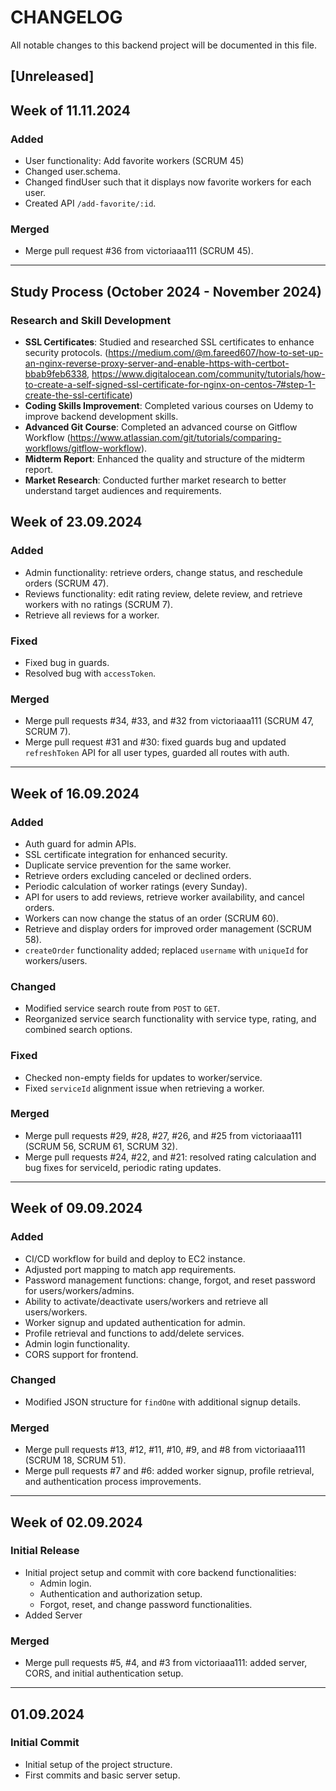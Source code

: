 # CHANGELOG

All notable changes to this backend project will be documented in this file.

## [Unreleased]
## Week of 11.11.2024
### Added
- User functionality: Add favorite workers (SCRUM 45)
- Changed user.schema.
- Changed findUser such that it displays now favorite workers for each user.
- Created API `/add-favorite/:id`.

### Merged
- Merge pull request #36 from victoriaaa111 (SCRUM 45).

---

## Study Process (October 2024 - November 2024)
### Research and Skill Development
- **SSL Certificates**: Studied and researched SSL certificates to enhance security protocols. (https://medium.com/@m.fareed607/how-to-set-up-an-nginx-reverse-proxy-server-and-enable-https-with-certbot-bbab9feb6338, https://www.digitalocean.com/community/tutorials/how-to-create-a-self-signed-ssl-certificate-for-nginx-on-centos-7#step-1-create-the-ssl-certificate)
- **Coding Skills Improvement**: Completed various courses on Udemy to improve backend development skills.
- **Advanced Git Course**: Completed an advanced course on Gitflow Workflow (https://www.atlassian.com/git/tutorials/comparing-workflows/gitflow-workflow).
- **Midterm Report**: Enhanced the quality and structure of the midterm report.
- **Market Research**: Conducted further market research to better understand target audiences and requirements.

## Week of 23.09.2024
### Added
- Admin functionality: retrieve orders, change status, and reschedule orders (SCRUM 47).
- Reviews functionality: edit rating review, delete review, and retrieve workers with no ratings (SCRUM 7).
- Retrieve all reviews for a worker.

### Fixed
- Fixed bug in guards.
- Resolved bug with `accessToken`.

### Merged
- Merge pull requests #34, #33, and #32 from victoriaaa111 (SCRUM 47, SCRUM 7).
- Merge pull request #31 and #30: fixed guards bug and updated `refreshToken` API for all user types, guarded all routes with auth.

---

## Week of 16.09.2024
### Added
- Auth guard for admin APIs.
- SSL certificate integration for enhanced security.
- Duplicate service prevention for the same worker.
- Retrieve orders excluding canceled or declined orders.
- Periodic calculation of worker ratings (every Sunday).
- API for users to add reviews, retrieve worker availability, and cancel orders.
- Workers can now change the status of an order (SCRUM 60).
- Retrieve and display orders for improved order management (SCRUM 58).
- `createOrder` functionality added; replaced `username` with `uniqueId` for workers/users.

### Changed
- Modified service search route from `POST` to `GET`.
- Reorganized service search functionality with service type, rating, and combined search options.

### Fixed
- Checked non-empty fields for updates to worker/service.
- Fixed `serviceId` alignment issue when retrieving a worker.

### Merged
- Merge pull requests #29, #28, #27, #26, and #25 from victoriaaa111 (SCRUM 56, SCRUM 61, SCRUM 32).
- Merge pull requests #24, #22, and #21: resolved rating calculation and bug fixes for serviceId, periodic rating updates.

---

## Week of 09.09.2024
### Added
- CI/CD workflow for build and deploy to EC2 instance.
- Adjusted port mapping to match app requirements.
- Password management functions: change, forgot, and reset password for users/workers/admins.
- Ability to activate/deactivate users/workers and retrieve all users/workers.
- Worker signup and updated authentication for admin.
- Profile retrieval and functions to add/delete services.
- Admin login functionality.
- CORS support for frontend.

### Changed
- Modified JSON structure for `findOne` with additional signup details.

### Merged
- Merge pull requests #13, #12, #11, #10, #9, and #8 from victoriaaa111 (SCRUM 18, SCRUM 51).
- Merge pull requests #7 and #6: added worker signup, profile retrieval, and authentication process improvements.

---

## Week of 02.09.2024
### Initial Release
- Initial project setup and commit with core backend functionalities:
    - Admin login.
    - Authentication and authorization setup.
    - Forgot, reset, and change password functionalities.
- Added Server 

### Merged
- Merge pull requests #5, #4, and #3 from victoriaaa111: added server, CORS, and initial authentication setup.

---

## 01.09.2024
### Initial Commit
- Initial setup of the project structure.
- First commits and basic server setup.
